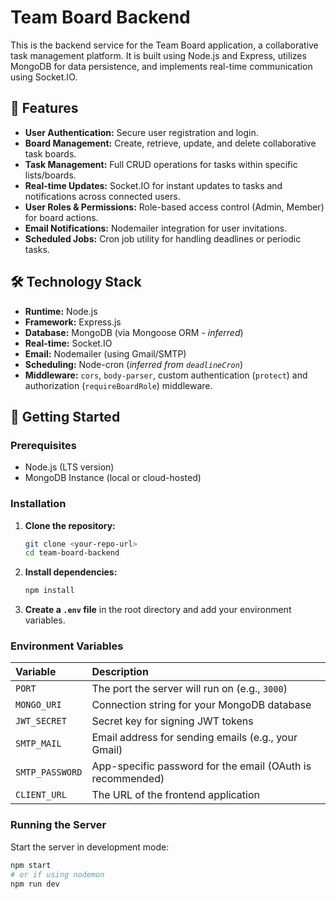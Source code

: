 # Team Board Backend

This is the backend service for the Team Board application, a collaborative task management platform. It is built using Node.js and Express, utilizes MongoDB for data persistence, and implements real-time communication using Socket.IO.

## 🌟 Features

* **User Authentication:** Secure user registration and login.
* **Board Management:** Create, retrieve, update, and delete collaborative task boards.
* **Task Management:** Full CRUD operations for tasks within specific lists/boards.
* **Real-time Updates:** Socket.IO for instant updates to tasks and notifications across connected users.
* **User Roles & Permissions:** Role-based access control (Admin, Member) for board actions.
* **Email Notifications:** Nodemailer integration for user invitations.
* **Scheduled Jobs:** Cron job utility for handling deadlines or periodic tasks.

## 🛠️ Technology Stack

* **Runtime:** Node.js
* **Framework:** Express.js
* **Database:** MongoDB (via Mongoose ORM - *inferred*)
* **Real-time:** Socket.IO
* **Email:** Nodemailer (using Gmail/SMTP)
* **Scheduling:** Node-cron (*inferred from `deadlineCron`*)
* **Middleware:** `cors`, `body-parser`, custom authentication (`protect`) and authorization (`requireBoardRole`) middleware.

## 🚀 Getting Started

### Prerequisites

* Node.js (LTS version)
* MongoDB Instance (local or cloud-hosted)

### Installation

1.  **Clone the repository:**
    ```bash
    git clone <your-repo-url>
    cd team-board-backend
    ```

2.  **Install dependencies:**
    ```bash
    npm install
    ```

3.  **Create a `.env` file** in the root directory and add your environment variables.

### Environment Variables

| Variable | Description |
| :--- | :--- |
| `PORT` | The port the server will run on (e.g., `3000`) |
| `MONGO_URI` | Connection string for your MongoDB database |
| `JWT_SECRET` | Secret key for signing JWT tokens |
| `SMTP_MAIL` | Email address for sending emails (e.g., your Gmail) |
| `SMTP_PASSWORD` | App-specific password for the email (OAuth is recommended) |
| `CLIENT_URL` | The URL of the frontend application |

### Running the Server

Start the server in development mode:

```bash
npm start
# or if using nodemon
npm run dev